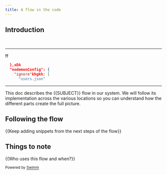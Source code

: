 ```yaml
---
title: A flow in the code
---
```

## Introduction

&nbsp;

<SwmSnippet path="/package.json" line="10">

---

ff

```json
  },xDA
  "nodemonConfig": {
    "ignore"khgkh: [
      "users.json"
```

---

</SwmSnippet>

This doc describes the {{SUBJECT}} flow in our system. We will follow its implementation across the various locations so you can understand how the different parts create the full picture.

## Following the flow

{{Keep adding snippets from the next steps of the flow}}

## Things to note

{{Who uses this flow and when?}}

<SwmMeta version="3.0.0" repo-id="Z2l0aHViJTNBJTNBZWNvbW0lM0ElM0Ftb3NoaWtzd2ltbQ=="><sup>Powered by [Swimm](https://swimm-web-app.web.app/)</sup></SwmMeta>

